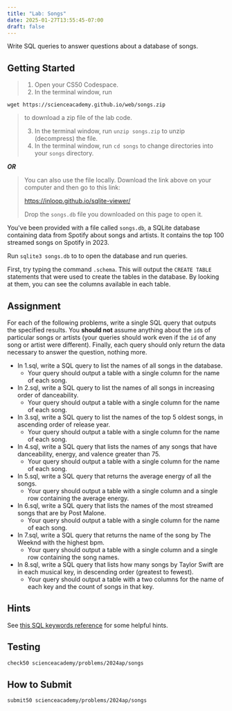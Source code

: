 ```yaml
---
title: "Lab: Songs"
date: 2025-01-27T13:55:45-07:00
draft: false
---
```

Write SQL queries to answer questions about a database of songs.
<!--more-->
## Getting Started

> 1. Open your CS50 Codespace.
> 2. In the terminal window, run
>
```
wget https://scienceacademy.github.io/web/songs.zip
```

> to download a zip file of the lab code.
>
> 3. In the terminal window, run `unzip songs.zip` to unzip (decompress) the file.
> 4. In the terminal window, run `cd songs` to change directories into your `songs` directory.

_**OR**_

> You can also use the file locally. Download the link above on your computer and then go to this link:
>
> https://inloop.github.io/sqlite-viewer/
>
> Drop the `songs.db` file you downloaded on this page to open it.


You've been provided with a file called `songs.db`, a SQLite database containing data from Spotify about songs and artists. It contains the top 100 streamed songs on Spotify in 2023.

Run `sqlite3 songs.db` to to open the database and run queries.

First, try typing the command `.schema`. This will output the `CREATE TABLE` statements that were used to create the tables in the database. By looking at them, you can see the columns available in each table.

## Assignment

For each of the following problems, write a single SQL query that outputs the specified results. You **should not** assume anything about the `id`s of particular songs or artists (your queries should work even if the `id` of any song or artist were different). Finally, each query should only return the data necessary to answer the question, nothing more.

* In 1.sql, write a SQL query to list the names of all songs in the database.
  * Your query should output a table with a single column for the name of each song.
* In 2.sql, write a SQL query to list the names of all songs in increasing order of danceability.
  * Your query should output a table with a single column for the name of each song.
* In 3.sql, write a SQL query to list the names of the top 5 oldest songs, in ascending order of release year.
  * Your query should output a table with a single column for the name of each song.
* In 4.sql, write a SQL query that lists the names of any songs that have danceability, energy, and valence greater than 75.
  * Your query should output a table with a single column for the name of each song.
* In 5.sql, write a SQL query that returns the average energy of all the songs.
  * Your query should output a table with a single column and a single row containing the average energy.
* In 6.sql, write a SQL query that lists the names of the most streamed songs that are by Post Malone.
  * Your query should output a table with a single column for the name of each song.
* In 7.sql, write a SQL query that returns the name of the song by The Weeknd with the highest bpm.
  * Your query should output a table with a single column and a single row containing the song names.
* In 8.sql, write a SQL query that lists how many songs by Taylor Swift are in each musical key, in descending order (greatest to fewest).
  * Your query should output a table with a two columns for the name of each key and the count of songs in that key.

## Hints

See [this SQL keywords reference](https://www.w3schools.com/sql/sql_ref_keywords.asp) for some helpful hints.

## Testing

```md
check50 scienceacademy/problems/2024ap/songs
```

## How to Submit

```md
submit50 scienceacademy/problems/2024ap/songs
```
